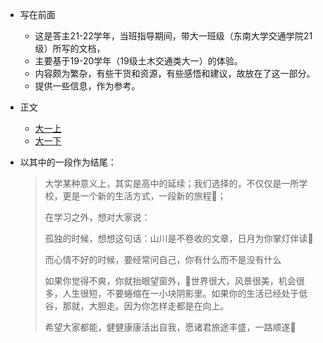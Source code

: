 * 写在前面
  - 这是答主21-22学年，当班指导期间，带大一班级（东南大学交通学院21级）所写的文档，
  - 主要基于19-20学年（19级土木交通类大一）的体验。
  - 内容颇为繁杂，有些干货和资源，有些感悟和建议，故放在了这一部分。
  - 提供一些信息，作为参考。

* 正文
  - [大一上](https://www.yuque.com/liluanke/wnn581/zytli0?singleDoc#%20%E3%80%8A%E6%9C%AA%E6%9D%A5%E6%98%AF%E4%BD%A0%E4%BB%AC%E7%9A%84%E2%80%94%E2%80%94To%206%E7%8F%AD%E3%80%8B)
  - [大一下](https://www.yuque.com/liluanke/wnn581/hggm1d?singleDoc#%20%E3%80%8ATo%20seek,%20to%20seed.%E3%80%8B)

* 以其中的一段作为结尾：
  > 大学某种意义上，其实是高中的延续；我们选择的，不仅仅是一所学校，更是一个新的生活方式，一段新的旅程🏃‍；
  >
  > 在学习之外，想对大家说：
  >
  > 孤独的时候，想想这句话：山川是不卷收的文章，日月为你掌灯伴读📕
  > 
  > 而心情不好的时候，要经常问自己，你有什么而不是没有什么
  > 
  > 如果你觉得不爽，你就抬眼望窗外，🌸世界很大，风景很美，机会很多，人生很短，不要蜷缩在一小块阴影里。如果你的生活已经处于低谷，那就，大胆走。因为你怎样走都是在向上。
  > 
  > 希望大家都能，健健康康活出自我，愿诸君旅途丰盛，一路顺遂🎉


